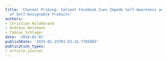 ```yaml
---
title: 'Channel Priming: Salient Facebook Cues Impede Self-Awareness and Reduce Feature-Richness
  of Self-Designable Products'
authors:
- Christian Hildebrand
- Andreas Herrmann
- Tobias Schlager
date: '2014-01-01'
publishDate: '2025-01-25T01:03:16.778590Z'
publication_types:
- article-journal
---
```

